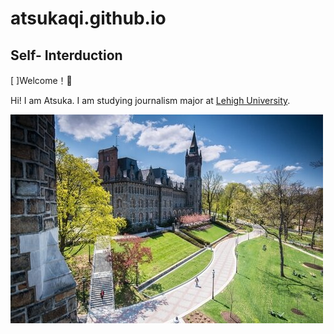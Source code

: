 # atsukaqi.github.io

## Self- Interduction
[ ]Welcome！:tada:

Hi! I am Atsuka. I am studying journalism major at [Lehigh University](https://www2.lehigh.edu/).

![lehigh](https://github.com/atsukaqi/atsukaqi.github.io/blob/main/www.usnews.jpg?raw=true)

